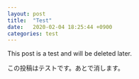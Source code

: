 ```yaml
---
layout: post
title:  "Test"
date:   2020-02-04 18:25:44 +0900
categories: test
---
```

This post is a test and will be deleted later.

この投稿はテストです。あとで消します。
